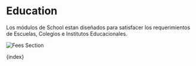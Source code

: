 <!-- add-breadcrumbs -->
# Education


Los módulos de School estan diseñados para satisfacer los requerimientos de Escuelas, Colegios e Institutos Educacionales.

<img class="screenshot" alt="Fees Section" src="{{docs_base_url}}/v13/assets/img/education/module.png">

{index}
